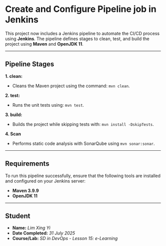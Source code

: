 # Create and Configure Pipeline job in Jenkins

This project now includes a Jenkins pipeline to automate the CI/CD process using **Jenkins**. The pipeline defines stages to clean, test, and build the project using **Maven** and **OpenJDK 11**.

---

## Pipeline Stages
**1. clean:**  
* Cleans the Maven project using the command: `mvn clean`.

**2. test:**  
* Runs the unit tests using: `mvn test`.

**3. build:**  
* Builds the project while skipping tests with: `mvn install -DskipTests`.

**4. Scan**
* Performs static code analysis with SonarQube using `mvn sonar:sonar`.

---

## Requirements
To run this pipeline successfully, ensure that the following tools are installed and configured on your Jenkins server:  
* **Maven 3.9.9**
* **OpenJDK 11**

---

## Student

- **Name:** _Lim Xing Yi_
- **Date Completed:** _31 July 2025_
- **Course/Lab:** _SD in DevOps - Lesson 15: e-Learning_

